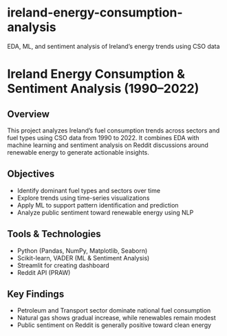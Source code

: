 # ireland-energy-consumption-analysis
EDA, ML, and sentiment analysis of Ireland’s energy trends using CSO data
# Ireland Energy Consumption & Sentiment Analysis (1990–2022)

## Overview

This project analyzes Ireland’s fuel consumption trends across sectors and fuel types using CSO data from 1990 to 2022. It combines EDA with machine learning and sentiment analysis on Reddit discussions around renewable energy to generate actionable insights.

## Objectives

- Identify dominant fuel types and sectors over time
- Explore trends using time-series visualizations
- Apply ML to support pattern identification and prediction
- Analyze public sentiment toward renewable energy using NLP

## Tools & Technologies

- Python (Pandas, NumPy, Matplotlib, Seaborn)
- Scikit-learn, VADER (ML & Sentiment Analysis)
- Streamlit for creating dashboard
- Reddit API (PRAW)

## Key Findings

- Petroleum and Transport sector dominate national fuel consumption
- Natural gas shows gradual increase, while renewables remain modest
- Public sentiment on Reddit is generally positive toward clean energy



